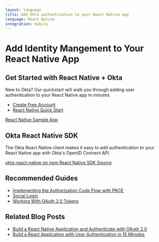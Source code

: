 ```yaml
---
layout: language
title: Add Okta authentication to your React Native app
language: React Native
integration: mobile
---
```


# <i class='icon-48 docsPage code-react'></i> Add Identity Mangement to Your React Native App

## Get Started with React Native + Okta

New to Okta? Our quickstart will walk you through adding user authentication to your React Native app in minutes.

<ul class='language-ctas'>
	<li>
		<a href='https://developer.okta.com/signup/' class='code-button highlighted' data-proofer-ignore>
			<span>Create Free Account</span>
		</a>
	</li>
	<li>
		<a href='/quickstart/#/react-native' class='code-button inverse' data-proofer-ignore>
			<span>React Native Quick Start</span>
		</a>
	</li>
</ul>

<a href='https://github.com/okta/samples-js-react-native'>
	<span class='fa fa-github'></span> <span>React Native Sample App</span>
</a>

## Okta React Native SDK

The Okta React Native client makes it easy to add authentication to your React Native app with Okta's OpenID Connect API.

<a href='https://www.npmjs.com/package/@okta/okta-react-native'>
	<span class='fa fa-download'></span> <span>okta-react-native on npm</span>
</a>

<a href='https://github.com/okta/okta-oidc-js/tree/master/packages/okta-react-native'>
	<span class='fa fa-github'></span> <span>React Native SDK Source</span>
</a>

## Recommended Guides

<ul class="language-list">
	<li><a href="https://developer.okta.com/authentication-guide/implementing-authentication/auth-code-pkce">Implementing the Authorization Code Flow with PKCE</a></li>
	<li><a href="https://developer.okta.com/authentication-guide/social-login/">Social Login</a></li>
	<li><a href="https://developer.okta.com/authentication-guide/tokens/">Working With OAuth 2.0 Tokens</a></li>
</ul>

## Related Blog Posts

<ul class="language-list">
	<li><a href="https://developer.okta.com/blog/2018/03/16/build-react-native-authentication-oauth-2">Build a React Native Application and Authenticate with OAuth 2.0</a></li>
	<li><a href="https://developer.okta.com/blog/2017/03/30/react-okta-sign-in-widget">Build a React Application with User Authentication in 15 Minutes</a></li>
</ul>
